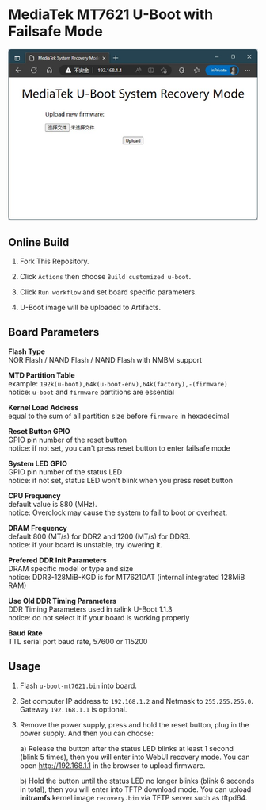 # MediaTek MT7621 U-Boot with Failsafe Mode
![Web Recovery Page](WebRecovery.jpg)

## Online Build

1. Fork This Repository.

2. Click `Actions` then choose `Build customized u-boot`.

3. Click `Run workflow` and set board specific parameters.

4. U-Boot image will be uploaded to Artifacts.

## Board Parameters

**Flash Type**  
NOR Flash / NAND Flash / NAND Flash with NMBM support

**MTD Partition Table**  
example: `192k(u-boot),64k(u-boot-env),64k(factory),-(firmware)`  
notice: `u-boot` and `firmware` partitions are essential

**Kernel Load Address**  
equal to the sum of all partition size before `firmware` in hexadecimal

**Reset Button GPIO**  
GPIO pin number of the reset button  
notice: if not set, you can't press reset button to enter failsafe mode

**System LED GPIO**  
GPIO pin number of the status LED  
notice: if not set, status LED won't blink when you press reset button

**CPU Frequency**  
default value is 880 (MHz).  
notice: Overclock may cause the system to fail to boot or overheat.

**DRAM Frequency**  
default 800 (MT/s) for DDR2 and 1200 (MT/s) for DDR3.  
notice: if your board is unstable, try lowering it.

**Prefered DDR Init Parameters**  
DRAM specific model or type and size  
notice: DDR3-128MiB-KGD is for MT7621DAT (internal integrated 128MiB RAM)

**Use Old DDR Timing Parameters**  
DDR Timing Parameters used in ralink U-Boot 1.1.3  
notice: do not select it if your board is working properly

**Baud Rate**  
TTL serial port baud rate, 57600 or 115200

## Usage

1. Flash `u-boot-mt7621.bin` into board.

2. Set computer IP address to `192.168.1.2` and Netmask to `255.255.255.0`.  
   Gateway `192.168.1.1` is optional.

3. Remove the power supply, press and hold the reset button, plug in the  
   power supply. And then you can choose:

   a) Release the button after the status LED blinks at least 1 second  
   (blink 5 times), then you will enter into WebUI recovery mode. You can  
   open http://192.168.1.1 in the browser to upload firmware.

   b) Hold the button until the status LED no longer blinks (blink 6 seconds  
   in total), then you will enter into TFTP download mode. You can upload  
   **initramfs** kernel image `recovery.bin` via TFTP server such as tftpd64.
